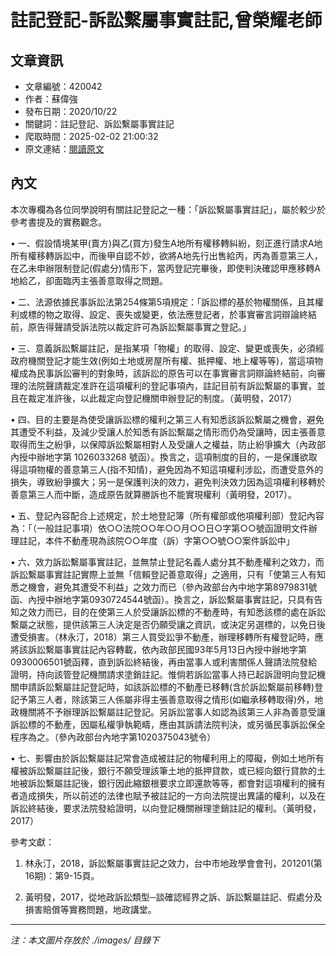 # 註記登記-訴訟繫屬事實註記,曾榮耀老師

## 文章資訊
- 文章編號：420042
- 作者：蘇偉強
- 發布日期：2020/10/22
- 關鍵詞：註記登記、訴訟繫屬事實註記
- 爬取時間：2025-02-02 21:00:32
- 原文連結：[閱讀原文](https://real-estate.get.com.tw/Columns/detail.aspx?no=420042)

## 內文
本次專欄為各位同學說明有關註記登記之一種：「訴訟繫屬事實註記」，屬於較少於參考書提及的實務觀念。

• 一、假設情境某甲(賣方)與乙(買方)發生A地所有權移轉糾紛，刻正進行請求A地所有權移轉訴訟中，而後甲自認不妙，欲將A地先行出售給丙，丙為善意第三人，在乙未申辦限制登記(假處分)情形下，當丙登記完畢後，即使判決確認甲應移轉A地給乙，卻面臨丙主張善意取得之問題。

• 二、法源依據民事訴訟法第254條第5項規定：「訴訟標的基於物權關係，且其權利或標的物之取得、設定、喪失或變更，依法應登記者，於事實審言詞辯論終結前，原告得聲請受訴法院以裁定許可為訴訟繫屬事實之登記。」

• 三、意義訴訟繫屬註記，是指某項「物權」的取得、設定、變更或喪失，必須經政府機關登記才能生效(例如土地或房屋所有權、抵押權、地上權等等)，當這項物權成為民事訴訟審判的對象時，該訴訟的原告可以在事實審言詞辯論終結前，向審理的法院聲請裁定准許在這項權利的登記事項內，註記目前有訴訟繫屬的事實，並且在裁定准許後，以此裁定向登記機關申辦登記的制度。（黃明發，2017）

• 四、目的主要是為使受讓訴訟標的權利之第三人有知悉該訴訟繫屬之機會，避免其遭受不利益，及減少受讓人於知悉有訴訟繫屬之情形而仍為受讓時，因主張善意取得而生之紛爭，以保障訴訟繫屬相對人及受讓人之權益，防止紛爭擴大（內政部內授中辦地字第 1026033268 號函）。換言之，這項制度的目的，一是保護欲取得這項物權的善意第三人(指不知情)，避免因為不知這項權利涉訟，而遭受意外的損失，導致紛爭擴大；另一是保護判決的效力，避免判決效力因為這項權利移轉於善意第三人而中斷，造成原告就算勝訴也不能實現權利（黃明發，2017）。

• 五、登記內容配合上述規定，於土地登記簿（所有權部或他項權利部）登記內容為：「（一般註記事項）依○○法院○○年○○月○○日○字第○○號函證明文件辦理註記，本件不動產現為該院○○年度（訴）字第○○號○○案件訴訟中」

• 六、效力訴訟繫屬事實註記，並無禁止登記名義人處分其不動產權利之效力，而訴訟繫屬事實註記實際上並無「信賴登記善意取得」之適用，只有「使第三人有知悉之機會，避免其遭受不利益」之效力而已（參內政部台內中地字第8979831號函、內授中辦地字第0930724544號函）。換言之，訴訟繫屬事實註記，只具有告知之效力而已，目的在使第三人於受讓訴訟標的不動產時，有知悉該標的處在訴訟繫屬之狀態，提供該第三人決定是否仍願受讓之資訊，或決定另選標的，以免日後遭受損害。（林永汀，2018）第三人買受訟爭不動產，辦理移轉所有權登記時，應將該訴訟繫屬事實註記內容轉載，依內政部民國93年5月13日內授中辦地字第0930006501號函釋，直到訴訟終結後，再由當事人或利害關係人聲請法院發給證明，持向該管登記機關請求塗銷註記。惟倘若訴訟當事人持已起訴證明向登記機關申請訴訟繫屬註記登記時，如該訴訟標的不動產已移轉(含於訴訟繫屬前移轉)登記予第三人者，除該第三人係屬非得主張善意取得之情形(如繼承移轉取得)外，地政機關將不予辦理訴訟繫屬註記登記。另訴訟當事人如認為該第三人非為善意受讓訴訟標的不動產，因屬私權爭執範疇，應由其訴請法院判決，或另循民事訴訟保全程序為之。（參內政部台內地字第1020375043號令）

• 七、影響由於訴訟繫屬註記常會造成被註記的物權利用上的障礙，例如土地所有權被訴訟繫屬註記後，銀行不願受理該筆土地的抵押貸款，或已經向銀行貸款的土地被訴訟繫屬註記後，銀行因此縮銀根要求立即還款等等，都會對這項權利的擁有者造成損失，所以前述的法律也賦予被註記的一方向法院提出異議的權利，以及在訴訟終結後，要求法院發給證明，以向登記機關辦理塗銷註記的權利。（黃明發，2017）

參考文獻：

1. 林永汀，2018，訴訟繫屬事實註記之效力，台中市地政學會會刊，201201(第16期)：第9-15頁。

2. 黃明發，2017，從地政訴訟類型─談確認經界之訴、訴訟繫屬註記、假處分及損害賠償等實務問題，地政講堂。
---
*注：本文圖片存放於 ./images/ 目錄下*
